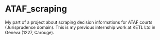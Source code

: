 # ATAF_scraping
My part of a project about scraping decision informations for ATAF courts (Jurisprudence domain).
This is my previous internship work at KETL Ltd in Geneva (1227, Carouge).
